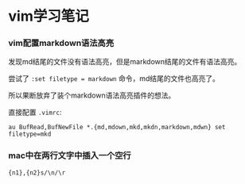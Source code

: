 vim学习笔记
=========

### vim配置markdown语法高亮

发现md结尾的文件没有语法高亮，但是markdown结尾的文件有语法高亮。

尝试了 `:set filetype = markdown` 命令，md结尾的文件也高亮了。

所以果断放弃了装个markdown语法高亮插件的想法。

直接配置 `.vimrc`:

    au BufRead,BufNewFile *.{md,mdown,mkd,mkdn,markdown,mdwn} set filetype=mkd

### mac中在两行文字中插入一个空行

	{n1},{n2}s/\n/\r
